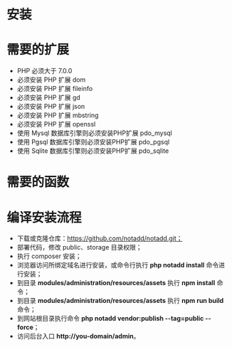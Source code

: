 # 安装

# 需要的扩展

* PHP 必须大于 7.0.0
* 必须安装 PHP 扩展 dom
* 必须安装 PHP 扩展 fileinfo
* 必须安装 PHP 扩展 gd
* 必须安装 PHP 扩展 json
* 必须安装 PHP 扩展 mbstring
* 必须安装 PHP 扩展 openssl
* 使用 Mysql 数据库引擎则必须安装PHP扩展 pdo_mysql
* 使用 Pgsql 数据库引擎则必须安装PHP扩展 pdo_pgsql
* 使用 Sqlite 数据库引擎则必须安装PHP扩展 pdo_sqlite

# 需要的函数

# 编译安装流程

* 下载或克隆仓库：https://github.com/notadd/notadd.git；
* 部署代码，修改 public、storage 目录权限；
* 执行 composer 安装；
* 浏览器访问所绑定域名进行安装，或命令行执行 **php notadd install** 命令进行安装；
* 到目录 **modules/administration/resources/assets** 执行 **npm install** 命令；
* 到目录 **modules/administration/resources/assets** 执行 **npm run build** 命令；
* 到网站根目录执行命令 **php notadd vendor:publish --tag=public --force**；
* 访问后台入口 **http://you-domain/admin**。
